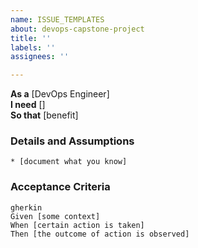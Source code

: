```yaml
---
name: ISSUE_TEMPLATES
about: devops-capstone-project
title: ''
labels: ''
assignees: ''

---
```


**As a** [DevOps Engineer]  
**I need** []  
**So that** [benefit]  
      
### Details and Assumptions
    * [document what you know]      
### Acceptance Criteria     
    gherkin 
    Given [some context]
    When [certain action is taken]
    Then [the outcome of action is observed]
